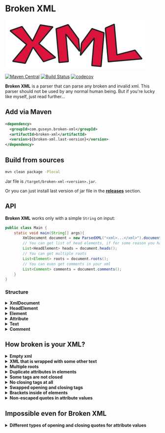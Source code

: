 # Broken XML

<img src="https://raw.githubusercontent.com/Guseyn/logos/master/broken-xml.svg?sanitize=true">

[![Maven Central](https://img.shields.io/maven-central/v/com.guseyn.broken-xml/broken-xml.svg)](https://maven-badges.herokuapp.com/maven-central/com.guseyn.broken-xml/broken-xml)
[![Build Status](https://travis-ci.com/Guseyn/broken-xml.svg?branch=master)](https://travis-ci.com/Guseyn/broken-xml)
[![codecov](https://codecov.io/gh/Guseyn/broken-xml/branch/master/graph/badge.svg)](https://codecov.io/gh/Guseyn/broken-xml)

**Broken XML** is a parser that can parse any broken and invalid xml. This parser should not be used
by any normal human being. But if you're lucky like myself, just read further...

## Add via Maven

```xml
<dependency>
  <groupId>com.guseyn.broken-xml</groupId>
  <artifactId>broken-xml</artifactId>
  <version>${broken-xml.last-version}</version>
</dependency>
```

## Build from sources

```bash
mvn clean package -Plocal
```

Jar file is `/target/broken-xml-<version>.jar`.

Or you can just install last version of jar file in the [**releases**](https://github.com/Guseyn/broken-xml/releases) section.

## API

**Broken XML** works only with a simple `String` on input:

```java
public class Main {
    static void main(String[] args){ 
        XmlDocument document = new ParsedXML("<xml>...</xml>").document();
        // You can get list of head elements, if for some reason you have several of them
        List<HeadElement> heads = document.heads(); 
        // You can get multiple roots
        List<Element> roots = document.roots();
        // You can even get comments in your xml
        List<Comment> comments = document.comments();
    }
}
```

### Structure

<details>
  <summary><b>XmlDocument</b></summary><br>
  
  **XmlDocument** is what you get by calling `new ParsedXML(xmlAsString).document()`.
  
  ```java
  XmlDocument document = new ParsedXML(xmlAsString).document();
  // Components:
  List<HeadElement> heads = document.heads();
  List<Element> roots = document.roots();
  List<Comment> comments = document.comments();
  int start = document.start(); // is always 0
  int end = document.end(); // is always a length of xml string
```
</details>

<details>
  <summary><b>HeadElement</b></summary><br>
  
  **HeadElement** represents head of xml. It's an element that looks like `<?xml ... ?>`.
  
  ```java
  XmlDocument document = new ParsedXML(xmlAsString).document();
  HeadElement head = document.heads().get(0);
  // Components:
  List<Attribute> attributes = head.attributes();
  int start = element.start();
  int end = element.end();
```
</details>

<details>
  <summary><b>Element</b></summary><br>
  
  **Element** can be either a root or just a child node in xml.
  
  ```java
  XmlDocument document = new ParsedXML(xmlAsString).document();
  Element element = document.roots().get(0); // can be aslo retrieved from another element via children() method
  // Components:
  String name = element.name();
  List<Attribute> attributes = element.attributes();
  List<Element> children = element.children();
  List<Text> texts = element.texts();
  int start = element.start();
  int end = element.end();
```
</details>


<details>
  <summary><b>Attribute</b></summary><br>
  
  **Attribute** can be either a component of `HeadElement` or `Element`.
  
  ```java
  XmlDocument document = new ParsedXML(xmlAsString).document();
  Element element = document.roots().get(0);
  Attribute attribute = element.attributes().get(0); 
  // Components:
  String name = attribute.name();
  String value = attribute.value();
  int nameStart = element.nameStart();
  int nameEnd = element.nameEnd();
  int valueStart = value.nameStart();
  int valueEnd = value.valueEnd();
```
</details>


<details>
  <summary><b>Text</b></summary><br>
  
  **Text** is a component of `Element`.
  
  ```java
  XmlDocument document = new ParsedXML(xmlAsString).document();
  HeadElement element = document.heads().get(0);
  Element element = document.roots().get(0)
  Text text = element.texts().get(0) 
  // Components:
  String value = text.value();
  int start = text.start();
  int end = text.end();
```
</details>

<details>
  <summary><b>Comment</b></summary><br>
  
  **Comment** is a component of `XmlDocument`.
  
  ```java
  XmlDocument document = new ParsedXML(xmlAsString).document();
  Comment comment = document.comments().get(0);
  // Components:
  String text = comment.text();
  int start = comment.start();
  int end = comment.end();
```
</details>

## How broken is your XML?

<details>
  <summary><b>Empty xml</b></summary><br>

If you have an empty xml, no problem, you'll get just empty `XmlDocument`:

```java
public class EmptyXmlTest {
    @Test
    public void test() {
        final ParsedXML xml = new ParsedXML("");
        XmlDocument document = xml.document();
        assertEquals(document.heads().size(), 0);
        assertEquals(document.roots().size(), 0);
        assertEquals(document.start(), 0);
        assertEquals(document.end(), 0);
    }
}
```

</details>

<details>
  <summary><b>XML that is wrapped with some other text</b></summary><br>


**Broken XML** allows you to have xml text with no xml stuff, in such case it will return information only about xml part:

```java
public class NoXmlAroundXmlTest {
    @Test
    public void test() {
        final ParsedXML xml = new ParsedXML("Some text here<root attr=\"value\">text</root>and some text here");
        XmlDocument document = xml.document();
        assertEquals(document.roots().size(), 1);
        assertEquals(document.roots().get(0).name(), "root");
        assertEquals(document.roots().get(0).texts().get(0).value(), "text");
    }
}
```

</details>

<details>
  <summary><b>Multiple roots</b></summary><br>

Valid xml contains only one root element. But **Broken XML** does not care and returns multiple roots as a list:

```java
public class MultipleRootsTest {
    @Test
    public void test() {
        final ParsedXML xml = new ParsedXML("<root1></root1><root2></root2>");
        XmlDocument document = xml.document();
        assertEquals(document.roots().size(), 2);
        assertEquals(document.roots().get(0).name(), "root1");
        assertEquals(document.roots().get(1).name(), "root2");
    }
}
```

</details>

<details>
  <summary><b>Duplicate attributes in elements</b></summary><br>

It does not matter anymore if elements in your xml have duplicate attribute names, **Broken XML** will return a list of them:

```java
public class DuplicateAttributesInElementTest {
    @Test
    public void test() {
        final ParsedXML xml = new ParsedXML("<elm attr=\"value1\" attr=\"value2\"></elm>");
        XmlDocument document = xml.document();
        Element element = document.roots().get(0);
        assertEquals(element.attributes().size(), 2);
        assertEquals(element.attributes().get(0).name(), "attr");
        assertEquals(element.attributes().get(0).value(), "value1");
        assertEquals(element.attributes().get(1).name(), "attr");
        assertEquals(element.attributes().get(1).value(), "value2");
    }
}
```

</details>

<details>
  <summary><b>Some tags are not closed</b></summary><br>
  
You can have xml with unclosed tags:

```xml
<root>
  <elm1 attr="value">
    text
  </elm1>
  <elm2 attr="value" attr="value">text
</root>
```

That's fine, **Broken xml** parses such things:

```java
public class SomeTagsAreNotClosedTest {
    @Test
    void test() {
        final ParsedXML xml = new ParsedXML(xmlFromFileAsString);
        XmlDocument document = xml.document();
        assertEquals(document.roots().size(), 1);
        assertEquals(document.roots().get(0).children().size(), 2);
        assertEquals(document.roots().get(0).children().get(1).name(), "elm2");
        assertEquals(document.roots().get(0).children().get(1).texts().get(0).value(), "text\n");
        assertEquals(document.roots().get(0).children().get(1).texts().get(0).end(), 86);
        assertEquals(document.roots().get(0).children().get(1).end(), 86);
    }
}
```

</details>

<details>
  <summary><b>No closing tags at all</b></summary><br>
  
Who needs closing tags anyway, right?

```xml
<root>
  <elm1 attr="value" attr="value">
    <elm2 attr="value" attr="value">
      <elm3 attr="value" attr="value">
        <elm4 attr="value" attr="value">
          <elm5 attr="value" attr="value">
            <elm6 attr="value" attr="value">text
```

That's fine, **Broken xml** parses even such things:

```java
public class NoClosingTagsAtAllTest {
    @Test
    void test() {
        final ParsedXML xml = new ParsedXML(xmlFromFileAsString);
        XmlDocument document = xml.document();
        assertEquals(document.roots().get(0).children().size(), 1);
        assertEquals(document.roots().get(0).children().get(0).name(), "elm1");
        assertEquals(document.roots().get(0).children().get(0).attributes().get(0).name(), "attr");
        assertEquals(document.roots().get(0).children().get(0).attributes().get(0).value(), "value");
        assertEquals(document.roots().get(0).children().get(0).attributes().get(0).name(), "attr");
        assertEquals(document.roots().get(0).children().get(0).attributes().get(0).value(), "value");

        assertEquals(document.roots().get(0).children().get(0).children().size(), 1);
        assertEquals(document.roots().get(0).children().get(0).children().get(0).name(), "elm2");
        assertEquals(document.roots().get(0).children().get(0).children().get(0).attributes().get(0).name(), "attr");
        assertEquals(document.roots().get(0).children().get(0).children().get(0).attributes().get(0).value(), "value");
        assertEquals(document.roots().get(0).children().get(0).children().get(0).attributes().get(0).name(), "attr");
        assertEquals(document.roots().get(0).children().get(0).children().get(0).attributes().get(0).value(), "value");

        assertEquals(document.roots().get(0).children().get(0).children().get(0).children().size(), 1);
        assertEquals(document.roots().get(0).children().get(0).children().get(0).children().get(0).name(), "elm3");
        assertEquals(document.roots().get(0).children().get(0).children().get(0).children().get(0).attributes().get(0).name(), "attr");
        assertEquals(document.roots().get(0).children().get(0).children().get(0).children().get(0).attributes().get(0).value(), "value");
        assertEquals(document.roots().get(0).children().get(0).children().get(0).children().get(0).attributes().get(0).name(), "attr");
        assertEquals(document.roots().get(0).children().get(0).children().get(0).children().get(0).attributes().get(0).value(), "value");

        assertEquals(document.roots().get(0).children().get(0).children().get(0).children().get(0).children().size(), 1);
        assertEquals(document.roots().get(0).children().get(0).children().get(0).children().get(0).children().get(0).name(), "elm4");
        assertEquals(document.roots().get(0).children().get(0).children().get(0).children().get(0).children().get(0).attributes().get(0).name(), "attr");
        assertEquals(document.roots().get(0).children().get(0).children().get(0).children().get(0).children().get(0).attributes().get(0).value(), "value");
        assertEquals(document.roots().get(0).children().get(0).children().get(0).children().get(0).children().get(0).attributes().get(0).name(), "attr");
        assertEquals(document.roots().get(0).children().get(0).children().get(0).children().get(0).children().get(0).attributes().get(0).value(), "value");

        assertEquals(document.roots().get(0).children().get(0).children().get(0).children().get(0).children().get(0).children().size(), 1);
        assertEquals(document.roots().get(0).children().get(0).children().get(0).children().get(0).children().get(0).children().get(0).name(), "elm5");
        assertEquals(document.roots().get(0).children().get(0).children().get(0).children().get(0).children().get(0).children().get(0).attributes().get(0).name(), "attr");
        assertEquals(document.roots().get(0).children().get(0).children().get(0).children().get(0).children().get(0).children().get(0).attributes().get(0).value(), "value");
        assertEquals(document.roots().get(0).children().get(0).children().get(0).children().get(0).children().get(0).children().get(0).attributes().get(0).name(), "attr");
        assertEquals(document.roots().get(0).children().get(0).children().get(0).children().get(0).children().get(0).children().get(0).attributes().get(0).value(), "value");

        assertEquals(document.roots().get(0).children().get(0).children().get(0).children().get(0).children().get(0).children().get(0).children().size(), 1);
        assertEquals(document.roots().get(0).children().get(0).children().get(0).children().get(0).children().get(0).children().get(0).children().get(0).name(), "elm6");
        assertEquals(document.roots().get(0).children().get(0).children().get(0).children().get(0).children().get(0).children().get(0).children().get(0).attributes().get(0).name(), "attr");
        assertEquals(document.roots().get(0).children().get(0).children().get(0).children().get(0).children().get(0).children().get(0).children().get(0).attributes().get(0).value(), "value");
        assertEquals(document.roots().get(0).children().get(0).children().get(0).children().get(0).children().get(0).children().get(0).children().get(0).attributes().get(0).name(), "attr");
        assertEquals(document.roots().get(0).children().get(0).children().get(0).children().get(0).children().get(0).children().get(0).children().get(0).attributes().get(0).value(), "value");
        assertEquals(document.roots().get(0).children().get(0).children().get(0).children().get(0).children().get(0).children().get(0).children().get(0).texts().get(0).value(), "text");
    }
}
```

</details>

<details>
  <summary><b>Swapped opening and closing tags</b></summary><br>
  
Obviously **Broken XXML** does not care if names in opening and closing tags of elements match:

```xml
<elm1>
  <elm2>text</elm1>
</elm2>
```

**Broken XML** can easily eat such stuff:

```java
public class SwappedOpeningAndClosingTags {
    @Test
    public void test() {
        final ParsedXML xml = new ParsedXML(xmlFromFileAsString);
        XmlDocument document = xml.document();
        assertEquals(document.roots().size(), 1);
        assertEquals(document.roots().get(0).children().size(), 1);
        assertEquals(document.roots().get(0).name(), "elm1");
        assertEquals(document.roots().get(0).children().get(0).name(), "elm2");
        assertEquals(document.roots().get(0).children().get(0).texts().get(0).value(), "text");
    }
}
```

</details>

<details>
    <summary><b>Brackets inside of elements</b></summary><br>
    
**Broken XML** can handle brackets `<`, `>` inside of elements if they are not really part of element tags:

```xml
<elm1>
  <><<
  <elm2>
    <><<
  </elm2>
</elm1>
```
    
It will be parsed with no problems:

```java

public class BracketsInTexts extends XmlSource {
    @Test
    @Override
    void test() throws IOException {
        final ParsedXML xml = new ParsedXML(xmlFromFileAsString);
        XmlDocument document = xml.document();
        assertEquals(document.roots().get(0).name(), "elm1");
        assertEquals(document.roots().get(0).texts().get(0).value(), "\n  <><<\n  ");
        assertEquals(document.roots().get(0).children().get(0).name(), "elm2");
        assertEquals(document.roots().get(0).children().get(0).texts().get(0).value(), "\n    <><<\n  ");
    }
}
```
    
</details>

<details>
    <summary><b>Non-escaped quotes in attribute values</b></summary><br>
    
Guess what else **Broken XML** can do. You don't have to escape quotes anymore: 

```xml
<elm attr=""va""lu""e">

</elm>
```
    
It will be parsed with no problems:

```java
public class NonEscapedQuotesTest extends XmlSource {
    @Test
    @Override
    void test() throws IOException {
        final ParsedXML xml = new ParsedXML(xmlFromFileAsString);
        XmlDocument document = xml.document();
        assertEquals(document.roots().size(), 1);
        assertEquals(document.roots().get(0).name(), "elm");
        assertEquals(document.roots().get(0).attributes().get(0).name(), "attr");
        assertEquals(document.roots().get(0).attributes().get(0).value(), "\"va\"\"lu\"\"e");
    }
}
```
 
**Important note**: it works only if non-escaped quotes are not followed by space or `>` symbol (remember it's impossible to read your mind, luckily for you).
 
</details>

## Impossible even for Broken XML

<details>
  <summary><b>Different types of opening and closing quotes for attribute values</b></summary><br>

Sorry, but if you will have something like this:

```xml
<root attr1='value1">
  text1
</root>
<root attr2="value2'>
text2
</root>
```

it will parsed like an element with attribute that has value which is xml-like text:

```java
public class DifferentTypesOfOpeningAndClosingQuotesForAttributeValuesTest {
    @Test
    public void test() {
        final ParsedXML xml = new ParsedXML(xmlFromFileAsString);
        XmlDocument document = xml.document();
        assertEquals(document.start(), 0);
        assertEquals(document.end(), 73);
        assertEquals(document.roots().size(), 1);
        assertEquals(document.roots().get(0).attributes().size(), 1);
        assertEquals(document.roots().get(0).attributes().get(0).name(), "attr1");
        assertEquals(document.roots().get(0).attributes().get(0).value(), "value1\">\n  text1\n<root>\n<root attr2\"value2");
    }
}
```

<details>
  <summary><b>Non closing tags with mutiple roots</b></summary><br>

Let's say you have following invalid xml:

```xml
<root1>
  <elm></elm>
</root1>
<root2>
  <elm></elm>
</root2>
<root3>
  <elm1 attr="value" attr="value">
    <elm2 attr="value" attr="value">
      <elm3 attr="value" attr="value">
        <elm4 attr="value" attr="value">
          <elm5 attr="value" attr="value">
            <elm6 attr="value" attr="value">text
```

**Broken XML** in such case assumes that you closed `<root2>` prematurely and will add `<root3>` as child element to `<root2>`.

**Why?** Well, imagine you have just one root that is not closed, do you really want to create another root for unclosed elements? Or let's say you don't have closed elements in your root(which is closed), we don't really want to create a root for non-closed elements which are in our root, right?
So, in another words we will have logical errors in our parser if we do otherwise, and technically it's impossible to detect such tiny things in xml format.

Just remember what you'll get in such exceptional situations. And for God's sake just fix your XMLs.


</details>

## Running checkstyle

```bash
mvn checkstyle:checkstyle
```
